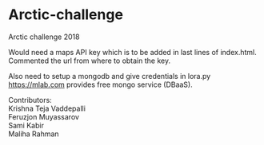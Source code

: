 # Arctic-challenge
Arctic challenge 2018

Would need a maps API key which is to be added in last lines of index.html. Commented the url from where to obtain the key.

Also need to setup a mongodb and give credentials in lora.py https://mlab.com provides free mongo service (DBaaS).

Contributors: <br>
Krishna Teja Vaddepalli <br>
Feruzjon Muyassarov <br>
Sami Kabir <br>
Maliha Rahman <br>
